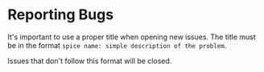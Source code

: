 # Reporting Bugs

It's important to use a proper title when opening new issues. The title must be in the format `spice name: simple description of the problem`.

Issues that don't follow this format will be closed.
